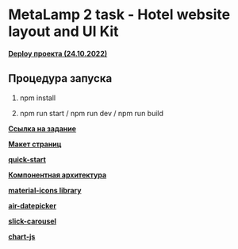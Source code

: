 # MetaLamp 2 task - Hotel website layout and UI Kit

[**Deploy проекта (24.10.2022)**](https://nan-simon-hotel-toxin-24-10-2022.netlify.app/)


## Процедура запуска

1. npm install

2. npm run start / npm run dev / npm run build


[**Ссылка на задание**](https://coda.io/@metalamp/education/front-end-2)

[**Макет страниц**](https://www.figma.com/file/MumYcKVk9RkKZEG6dR5E3A/)

[**quick-start**](https://ru.bem.info/methodology/quick-start/)

[**Компонентная архитектура**](https://fullstack-development.gitbook.io/learn/komponentnaya-arkhitektura)

[**material-icons library**](https://fonts.google.com/icons)

[**air-datepicker**](https://github.com/t1m0n/air-datepicker/tree/master/dist)

[**slick-carousel**](https://www.npmjs.com/package/slick-carousel)

[**chart-js**](https://www.chartjs.org/docs/latest/)